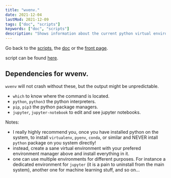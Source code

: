 ```yaml
---
title: "wvenv."
date: 2021-12-04
lastMod: 2021-12-09 
tags: ["doc", "scripts"]
keywords: ["doc", "scripts"]
description: "Shows information about the current python virtual environment."
---
```

Go back to the [scripts](/public/doc/config/scripts), the [doc](/public/doc/config) or the [front page](/public).  

script can be found [here](https://github.com/a2n-s/dotfiles/blob/main/scripts/wvenv.sh).


## Dependencies for wvenv.
`wvenv` will not crash without these, but the output might be unpredictable.  
- `which` to know where the command is located.
- `python`, `python3` the python interpreters.
- `pip`, `pip3` the python package managers.
- `jupyter`, `jupyter-notebook` to edit and see jupyter notebooks.

Notes:
- I really highly recommend you, once you have installed python on the system, to install `virtualenv`, `pyenv`, `conda`, or similar
and NEVER intall `python` package on you system directly!
- instead, create a sane virtual environment with your prefered environment manager above and install everything in it.
- one can use multiple environments for different purposes. For instance a dedicated environment for `jupyter`
(it is a pain to uninstall from the main system), another one for machine learning stuff, and so on...
